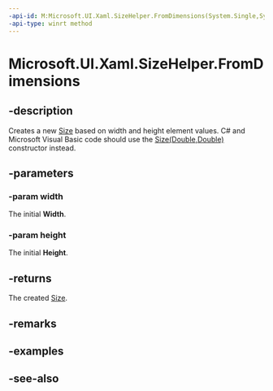 ```yaml
---
-api-id: M:Microsoft.UI.Xaml.SizeHelper.FromDimensions(System.Single,System.Single)
-api-type: winrt method
---
```


<!-- Method syntax
public Windows.Foundation.Size FromDimensions(System.Single width, System.Single height)
-->

# Microsoft.UI.Xaml.SizeHelper.FromDimensions

## -description

Creates a new [Size](/uwp/api/windows.foundation.size) based on width and height element values. C# and Microsoft Visual Basic code should use the [Size(Double,Double)](/dotnet/api/windows.foundation.size.-ctor) constructor instead.

## -parameters

### -param width

The initial **Width**.

### -param height

The initial **Height**.

## -returns

The created [Size](/uwp/api/windows.foundation.size).

## -remarks

## -examples

## -see-also
